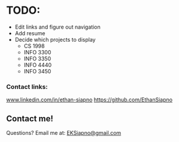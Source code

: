 # TODO:
- Edit links and figure out navigation
- Add resume
- Decide which projects to display
  - CS 1998
  - INFO 3300
  - INFO 3350 
  - INFO 4440
  - INFO 3450

### Contact links:
www.linkedin.com/in/ethan-siapno
https://github.com/EthanSiapno

## Contact me!
Questions? Email me at: EKSiapno@gmail.com